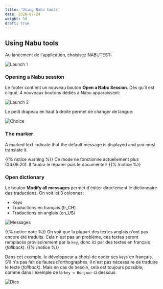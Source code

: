 ```yaml
---
title: 'Using Nabu tools'
date: 2020-07-24
weight: 50
draft: true
---
```


## Using Nabu tools

Au lancement de l'application, choisisez NABUTEST:

![Launch 1](/img/nabu.launch1.png?width=700px)

### Opening a Nabu session

Le footer contient un nouveau bouton **Open a Nabu Session**. Dès qu'il est
cliqué, 4 nouveaux boutons dédiés à Nabu apparaissent:

![Launch 2](/img/nabu.launch2.png)

Le petit drapeau en haut à droite permet de changer de langue:

![Choice](/img/nabu.choice.png)

### The marker

A marked text indicate that the default message is displayed and you must
translate it.

{{% notice warning %}} Ce mode ne fonctionne actuellement plus (04.09.20). Il
faudra le réparer puis le documenter! {{% /notice %}}

### Open dictionary

Le bouton **Modify all messages** permet d'éditer directement le dictionnaire
des traductions. On voit ici 3 colonnes:

- Keys
- Traductions en français (fr_CH)
- Traductions en anglais (en_US)

![Messages](/img/nabu.messages.png?width=800px)

{{% notice note %}} On voit que la plupart des textes anglais n'ont pas encore
été traduits. Cela n'est pas un problème, ces textes seront remplacés
provisoirement par la `key`, donc ici par des textes en français (_fallback_).
{{% /notice %}}

Dans cet exemple, le développeur a choisi de coder ses `keys` en français. S'il
n'a pas fait de fautes d'orthographes, il n'est pas nécessaire de traduire le
texte (_fallback_). Mais en cas de besoin, cela est toujours possible, comme
dans l'exemple de la `key = Bonjour` ci dessous:

![Dico](/img/nabu.dico.png?width=500px)
